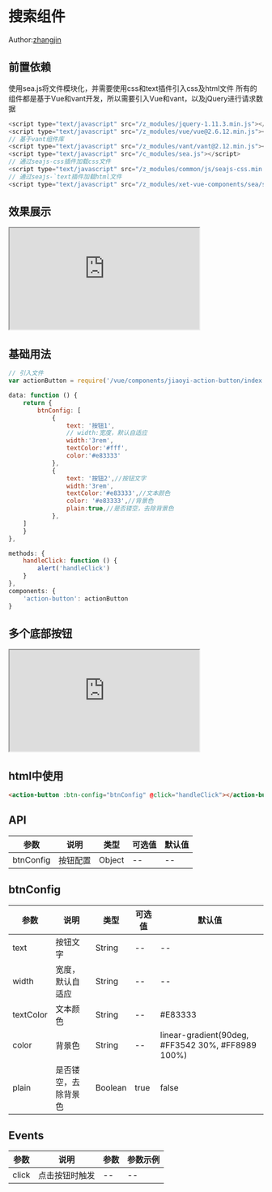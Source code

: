 # 搜索组件
Author:[zhangjin](mailto:ex_zhangjin@citics.com)
## 前置依赖
使用sea.js将文件模块化，并需要使用css和text插件引入css及html文件
所有的组件都是基于Vue和vant开发，所以需要引入Vue和vant，以及jQuery进行请求数据
```js
<script type="text/javascript" src="/z_modules/jquery-1.11.3.min.js"></script>
<script type="text/javascript" src="/z_modules/vue/vue@2.6.12.min.js"></script>
// 基于vant组件库
<script type="text/javascript" src="/z_modules/vant/vant@2.12.min.js"></script>
<script type="text/javascript" src="/c_modules/sea.js"></script>
// 通过seajs-css插件加载css文件
<script type="text/javascript" src="/z_modules/common/js/seajs-css.min.js"></script>
// 通过seajs-`text插件加载html文件
<script type="text/javascript" src="/z_modules/xet-vue-components/sea/seajs-text.js"></script>
```

## 效果展示
<iframe class="iframeBox" src="https://qing-1258827329.cos.ap-beijing.myqcloud.com/componet/ActionButton/demo/demo.html" width="375px" height="700px"></iframe>

## 基础用法

```js
// 引入文件
var actionButton = require('/vue/components/jiaoyi-action-button/index');

data: function () {
    return {
        btnConfig: [
            {
                text: '按钮1',
                // width:宽度，默认自适应
                width:'3rem',
                textColor:'#fff',
                color:'#e83333'
            }, 
            {
                text: '按钮2',//按钮文字
                width:'3rem',
                textColor:'#e83333',//文本颜色
                color: '#e83333',//背景色
                plain:true,//是否镂空，去除背景色
            }, 
    ]	
    }
},

methods: {
    handleClick: function () {
        alert('handleClick')	
    }
},
components: {
    'action-button': actionButton	
}
```


## 多个底部按钮
<iframe class="iframeBox" src="https://qing-1258827329.cos.ap-beijing.myqcloud.com/componet/ActionButton/demo2/demo.html" width="375px" height="700px"></iframe>

## html中使用
```html
<action-button :btn-config="btnConfig" @click="handleClick"></action-button>
```
## API

| 参数    | 说明   | 类型    | 可选值  | 默认值  |
| ------- | ------- | ------- | ------- | ------- |
| btnConfig   | 按钮配置   | Object  |--| -- |
   
## btnConfig 
| 参数    | 说明   | 类型    | 可选值  | 默认值  |
| ------- | ------- | ------- | ------- | ------- |
 |  text  |按钮文字   | String    | --| --|
 |  width  |宽度，默认自适应   | String    | --|-- |
 |  textColor  |文本颜色   | String    |-- | #E83333 |
 |  color  |背景色   | String    |-- |linear-gradient(90deg, #FF3542 30%, #FF8989 100%) |
 |  plain  |是否镂空，去除背景色   | Boolean    | true| false |
                
## Events

| 参数    | 说明   | 参数 | 参数示例 |
| ------- | ------- | ------- | ------- |
| click | 点击按钮时触发 | -- |-- |

<style scoped>
    .iframeBox{
        height:200px;
    }
</style>